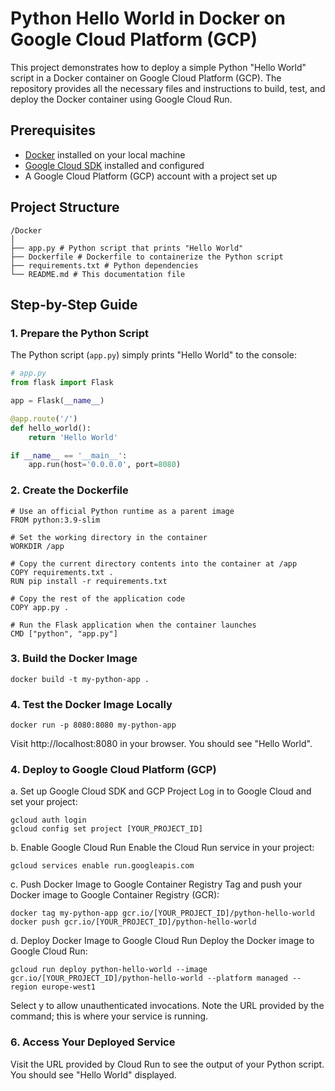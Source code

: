 # Python Hello World in Docker on Google Cloud Platform (GCP)

This project demonstrates how to deploy a simple Python "Hello World" script in a Docker container on Google Cloud Platform (GCP). The repository provides all the necessary files and instructions to build, test, and deploy the Docker container using Google Cloud Run.

## Prerequisites

- [Docker](https://docs.docker.com/get-docker/) installed on your local machine
- [Google Cloud SDK](https://cloud.google.com/sdk/docs/install) installed and configured
- A Google Cloud Platform (GCP) account with a project set up

## Project Structure
```
/Docker
│
├── app.py # Python script that prints "Hello World"
├── Dockerfile # Dockerfile to containerize the Python script
├── requirements.txt # Python dependencies
└── README.md # This documentation file
```
## Step-by-Step Guide

### 1. Prepare the Python Script

The Python script (`app.py`) simply prints "Hello World" to the console:

```python
# app.py
from flask import Flask

app = Flask(__name__)

@app.route('/')
def hello_world():
    return 'Hello World'

if __name__ == '__main__':
    app.run(host='0.0.0.0', port=8080)
```
### 2. Create the Dockerfile
```
# Use an official Python runtime as a parent image
FROM python:3.9-slim

# Set the working directory in the container
WORKDIR /app

# Copy the current directory contents into the container at /app
COPY requirements.txt .
RUN pip install -r requirements.txt

# Copy the rest of the application code
COPY app.py .

# Run the Flask application when the container launches
CMD ["python", "app.py"]
```
### 3. Build the Docker Image
```
docker build -t my-python-app .
```

### 4. Test the Docker Image Locally
```
docker run -p 8080:8080 my-python-app
```
Visit http://localhost:8080 in your browser. You should see "Hello World".

### 4. Deploy to Google Cloud Platform (GCP)

a. Set up Google Cloud SDK and GCP Project
Log in to Google Cloud and set your project:

```
gcloud auth login
gcloud config set project [YOUR_PROJECT_ID]
```

b. Enable Google Cloud Run
Enable the Cloud Run service in your project:

```
gcloud services enable run.googleapis.com
```
c. Push Docker Image to Google Container Registry
Tag and push your Docker image to Google Container Registry (GCR):
```
docker tag my-python-app gcr.io/[YOUR_PROJECT_ID]/python-hello-world
docker push gcr.io/[YOUR_PROJECT_ID]/python-hello-world
```
d. Deploy Docker Image to Google Cloud Run
Deploy the Docker image to Google Cloud Run:

```
gcloud run deploy python-hello-world --image gcr.io/[YOUR_PROJECT_ID]/python-hello-world --platform managed --region europe-west1
```
Select y to allow unauthenticated invocations.
Note the URL provided by the command; this is where your service is running.

### 6. Access Your Deployed Service
Visit the URL provided by Cloud Run to see the output of your Python script. You should see "Hello World" displayed.
